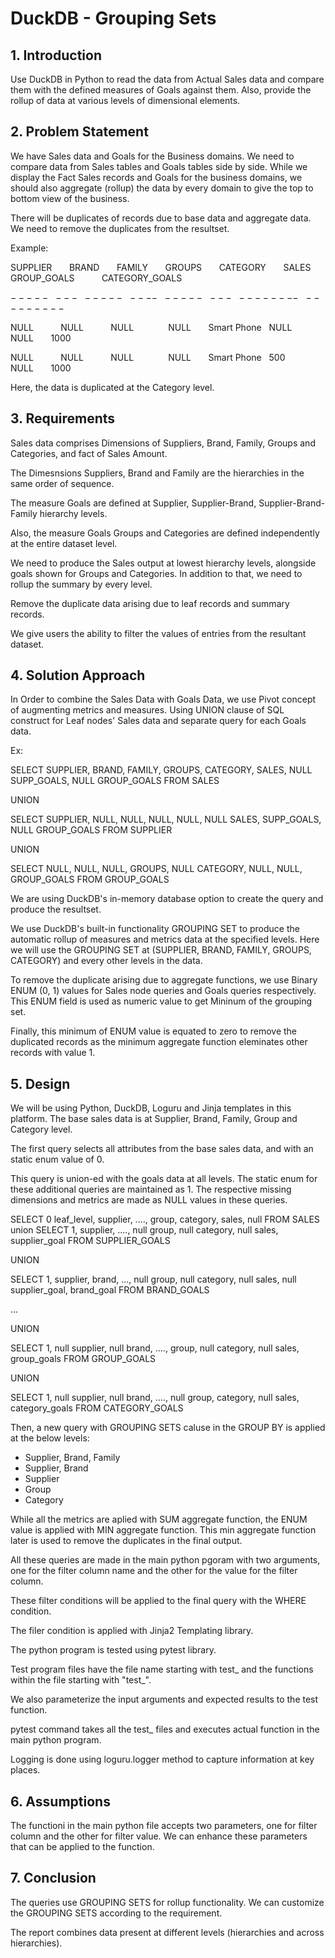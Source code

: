 # DuckDB - Grouping Sets

## 1. Introduction
Use DuckDB in Python to read the data from Actual Sales data and compare them with the defined measures of Goals against them. Also, provide the rollup of data at various levels of dimensional elements.

## 2. Problem Statement

We have Sales data and Goals for the Business domains. We need to compare data from Sales tables and Goals tables side by side. While we display the Fact Sales records and Goals for the business domains, we should also aggregate (rollup) the data by every domain to give the top to bottom view of the business. 

There will be duplicates of records due to base data and aggregate data. We need to remove the duplicates from the resultset.

Example:

SUPPLIER $~~~~~$ BRAND $~~~~~$ FAMILY $~~~~~$ GROUPS $~~~~~$ CATEGORY $~~~~~$ SALES $~~~~~$ GROUP_GOALS $~~~~~~~~~$ CATEGORY_GOALS

$-----$ $~$ $---$ $~$ $-----$ $~$ $----$ $~$ $-----$ $~$ $---$ $~$ $--------$ $~$ $---------$

NULL $~~~~~~~~~$ NULL $~~~~~~~~~$ NULL $~~~~~~~~~~~~$ NULL $~~~~~$ Smart Phone $~$ NULL $~~~~~$ NULL $~~~~~$ 1000

NULL $~~~~~~~~~$ NULL $~~~~~~~~~$ NULL $~~~~~~~~~~~~$ NULL $~~~~~$ Smart Phone $~$ 500 $~~~~~~~$ NULL $~~~~~$ 1000


Here, the data is duplicated at the Category level.

## 3. Requirements

Sales data comprises Dimensions of Suppliers, Brand, Family, Groups and Categories, and fact of Sales Amount.

The Dimesnsions Suppliers, Brand and Family are the hierarchies in the same order of sequence.

The measure Goals are defined at Supplier, Supplier-Brand, Supplier-Brand-Family hierarchy levels.

Also, the measure Goals Groups and Categories are defined independently at the entire dataset level.

We need to produce the Sales output at lowest hierarchy levels, alongside goals shown for Groups and Categories. In addition to that, we need to rollup the summary by every level.

Remove the duplicate data arising due to leaf records and summary records.

We give users the ability to filter the values of entries from the resultant dataset.

## 4. Solution Approach

In Order to combine the Sales Data with Goals Data, we use Pivot concept of augmenting metrics and measures. Using UNION clause of SQL construct for Leaf nodes' Sales data and separate query for each Goals data.

Ex:

SELECT SUPPLIER, BRAND, FAMILY, GROUPS, CATEGORY, SALES, NULL SUPP_GOALS, NULL GROUP_GOALS FROM SALES

UNION

SELECT SUPPLIER, NULL, NULL, NULL, NULL, NULL SALES, SUPP_GOALS, NULL GROUP_GOALS FROM SUPPLIER

UNION

SELECT NULL, NULL, NULL, GROUPS, NULL CATEGORY, NULL, NULL, GROUP_GOALS FROM GROUP_GOALS

We are using DuckDB's in-memory database option to create the query and produce the resultset.

We use DuckDB's built-in functionality GROUPING SET to produce the automatic rollup of measures and metrics data at the specified levels. Here we will use the GROUPING SET at (SUPPLIER, BRAND, FAMILY, GROUPS, CATEGORY) and every other levels in the data.

To remove the duplicate arising due to aggregate functions, we use Binary ENUM (0, 1) values for Sales node queries and Goals queries respectively. This ENUM field is used as numeric value to get Mininum of the grouping set.

Finally, this minimum of ENUM value is equated to zero to remove the duplicated records as the minimum aggregate function eleminates other records with value 1.

## 5. Design

We will be using Python, DuckDB, Loguru and Jinja templates in this platform. The base sales data is at Supplier, Brand, Family, Group and Category level.

The first query selects all attributes from the base sales data, and with an static enum value of 0. 

This query is union-ed with the goals data at all levels. The static enum for these additional queries are maintained as 1. The respective missing dimensions and metrics are made as NULL values in these queries.

SELECT 0 leaf_level, supplier, ...., group, category, sales, null <each goal> FROM SALES
union
SELECT 1, supplier, ...., null group, null category, null sales, supplier_goal FROM SUPPLIER_GOALS

UNION

SELECT 1, supplier, brand, ..., null group, null category, null sales, null supplier_goal, brand_goal FROM BRAND_GOALS

...

UNION

SELECT 1, null supplier, null brand, ...., group, null category, null sales, group_goals FROM GROUP_GOALS

UNION

SELECT 1, null supplier, null brand, ...., null group, category, null sales, category_goals FROM CATEGORY_GOALS

Then, a new query with GROUPING SETS caluse in the GROUP BY is applied at the below levels:

-  Supplier, Brand, Family
-  Supplier, Brand
-  Supplier
-  Group
-  Category

While all the metrics are aplied with SUM aggregate function, the ENUM value is applied with MIN aggregate function. This min aggregate function later is used to remove the duplicates in the final output. 

All these queries are made in the main python pgoram with two arguments, one for the filter column name and the other for the value for the filter column.

These filter conditions will be applied to the final query with the WHERE condition.

The filer condition is applied with Jinja2 Templating library.

The python program is tested using pytest library.

Test program files have the file name starting with test_ and the functions within the file starting with "test_".

We also parameterize the input arguments and expected results to the test function.

pytest command takes all the test_ files and executes actual function in the main python program.

Logging is done using loguru.logger method to capture information at key places.

## 6. Assumptions
The functioni in the main python file accepts two parameters, one for filter column and the other for filter value. We can enhance these parameters that can be applied to the function.

## 7. Conclusion
The queries use GROUPING SETS for rollup functionality. We can customize the GROUPING SETS according to the requirement.

The report combines data present at different levels (hierarchies and across hierarchies).


